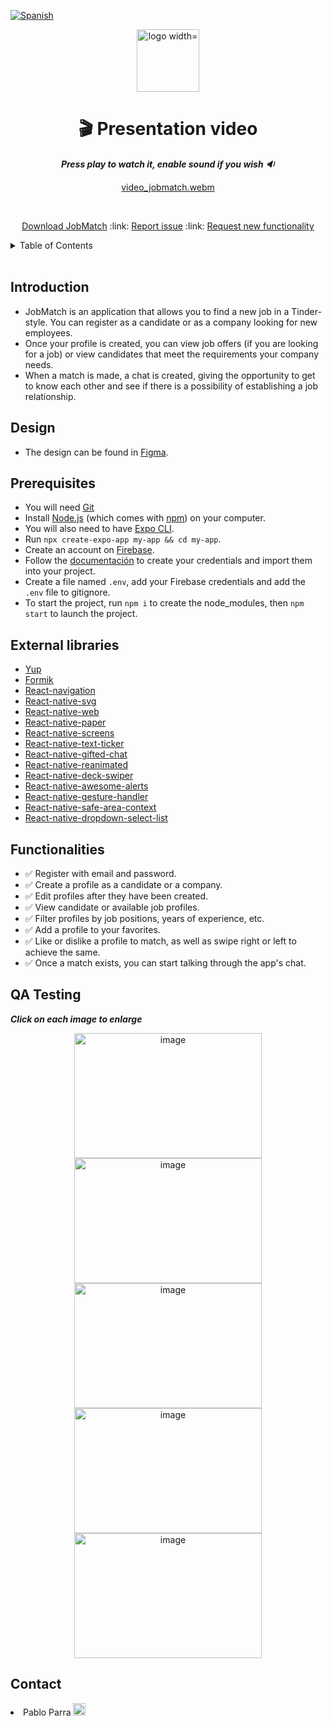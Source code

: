 [![Spanish](https://img.shields.io/badge/language-Spanish-blue.svg)](README.md)

<div align="center">
  <p align="center">   
    <image src="https://user-images.githubusercontent.com/98957023/222693439-c7cdb4da-89f0-414c-ac9e-f4a52cd5f800.png"        alt="logo width="200" height="100">
  </p>

# **:clapper: Presentation video**

**_Press play to watch it, enable sound if you wish :sound:_**

[video_jobmatch.webm](https://user-images.githubusercontent.com/98957023/222695129-5df800a7-567a-4899-b8bc-4ab8f30e3b41.webm)

  <br />
  <p align="center">
    <a href="https://drive.google.com/file/d/1UD8evgeo8afK1Zifod-eAc6ROREokwjy/view?usp=share_link" target="_blank" rel="noopener noreferrer">Download JobMatch</a>
    :link:
    <a href="https://github.com/No-Country/C9-47-ft-ReactNative/issues" target="_blank">Report issue</a>
    :link:
    <a href="https://github.com/No-Country/C9-47-ft-ReactNative/issues" target="_blank">Request new functionality</a>
  </p>
</div>
<details>
  <summary>Table of Contents</summary>
  <ol>
    <li><a href="#introduction">Introduction</a></li>       
    <li><a href="#design">Design</a></li>   
    <li><a href="#prerequisites">Prerequisites</a></li>    
    <li><a href="#external-libraries">External Libraries</a></li>
    <li><a href="#features">Features</a></li>
    <li><a href="#qa-testing">QA Testing</a></li>
    <li><a href="#contact">Contact</a></li>
  </ol>
</details>
<br />

## Introduction

- JobMatch is an application that allows you to find a new job in a Tinder-style. You can register as a candidate or as a company looking for new employees.
- Once your profile is created, you can view job offers (if you are looking for a job) or view candidates that meet the requirements your company needs.
- When a match is made, a chat is created, giving the opportunity to get to know each other and see if there is a possibility of establishing a job relationship.

## Design

- The design can be found in [Figma](https://www.figma.com/file/7LXyAnXTSPlwpIZfNyhl9T/JobMatch*?node-id=3%3A271&t=LuAB7656ZLoEoyh2-0).

## Prerequisites

- You will need [Git](https://git-scm.com)
- Install [Node.js](https://nodejs.org/en/download/) (which comes with [npm](http://npmjs.com)) on your computer.
- You will also need to have [Expo CLI](https://docs.expo.dev/workflow/expo-cli/).
- Run `npx create-expo-app my-app && cd my-app`.
- Create an account on [Firebase](https://firebase.google.com/).
- Follow the [documentación](https://firebase.google.com/docs/web/setup?hl=es-419) to create your credentials and import them into your project.
- Create a file named `.env`, add your Firebase credentials and add the `.env` file to gitignore.
- To start the project, run `npm i` to create the node_modules, then `npm start` to launch the project.
  <br />

## External libraries

- [Yup](https://github.com/jquense/yup)
- [Formik](https://formik.org/)
- [React-navigation](https://reactnavigation.org/)
- [React-native-svg](https://github.com/software-mansion/react-native-svg)
- [React-native-web](https://necolas.github.io/react-native-web/)
- [React-native-paper](https://reactnativepaper.com/)
- [React-native-screens](https://github.com/software-mansion/react-native-screens)
- [React-native-text-ticker](https://www.npmjs.com/package/react-native-text-ticker)
- [React-native-gifted-chat](https://github.com/FaridSafi/react-native-gifted-chat)
- [React-native-reanimated](https://docs.swmansion.com/react-native-reanimated/)
- [React-native-deck-swiper](https://www.npmjs.com/package/react-native-deck-swiper)
- [React-native-awesome-alerts](https://www.npmjs.com/package/react-native-awesome-alerts)
- [React-native-gesture-handler](https://docs.swmansion.com/react-native-gesture-handler/)
- [React-native-safe-area-context](https://github.com/th3rdwave/react-native-safe-area-context)
- [React-native-dropdown-select-list](https://www.npmjs.com/package/react-native-dropdown-select-list)

## Functionalities

- :white_check_mark: Register with email and password.
- :white_check_mark: Create a profile as a candidate or a company.
- :white_check_mark: Edit profiles after they have been created.
- :white_check_mark: View candidate or available job profiles.
- :white_check_mark: Filter profiles by job positions, years of experience, etc.
- :white_check_mark: Add a profile to your favorites.
- :white_check_mark: Like or dislike a profile to match, as well as swipe right or left to achieve the same.
- :white_check_mark: Once a match exists, you can start talking through the app's chat.

## QA Testing

**_Click on each image to enlarge_**

<p align="center">
<img src="https://user-images.githubusercontent.com/98957023/222697406-0bb22d1b-6043-4a45-a59c-242f0125f619.png" alt="image" width="300" height="200" style="display:inline-block">
<img src="https://user-images.githubusercontent.com/98957023/222697646-82d6361c-0c67-4059-9392-8f5af16b6294.png" alt="image" width="300" height="200" style="display:inline-block">
<br />
<img src="https://user-images.githubusercontent.com/98957023/222697793-3c7fa65c-3a61-4343-9b9b-db03ebd9443c.png" alt="image" width="300" height="200" style="display:inline-block">
<img src="https://user-images.githubusercontent.com/98957023/222697915-a42296cb-7f74-4609-b39c-f56b82b1c10b.png" alt="image" width="300" height="200" style="display:inline-block">
<img src="https://user-images.githubusercontent.com/98957023/222697985-19974495-f79a-42e0-8021-89e4b6e7ab60.png" alt="image" width="300" height="200" style="display:inline-block">
</p>

## Contact

<li>Pablo Parra  <a target="_blank" href="https://www.linkedin.com/in/pablo-parra-bcn/"><img  width="20px" height="20px" src="https://lh3.googleusercontent.com/drive-viewer/AJc5JmT3rEWw0KwxXzlpI_BpGFOCQmGN4Bxy53pidk-bfuo02PpRqwIXqZ9ISLN5Nk0AJOg2Z_7JqZA=w1265-h817" /></a></li>

